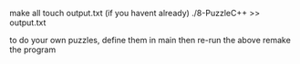 make all
touch output.txt (if you havent already)
./8-PuzzleC++ >> output.txt

to do your own puzzles, define them in main then re-run the above remake the program
